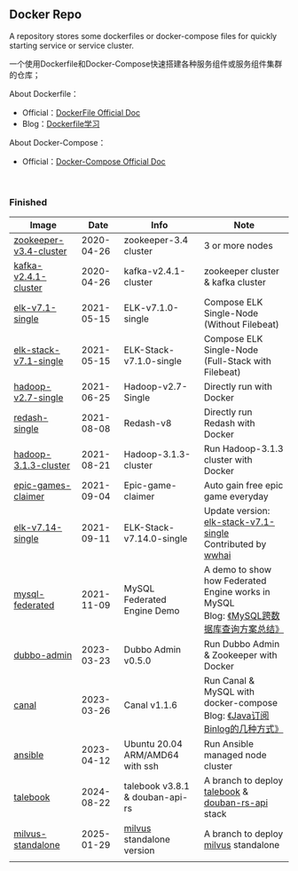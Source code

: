 ## Docker Repo

A repository stores some dockerfiles or docker-compose files for quickly starting service or service cluster.

一个使用Dockerfile和Docker-Compose快速搭建各种服务组件或服务组件集群的仓库；

About Dockerfile：

-   Official：[DockerFile Official Doc](https://docs.docker.com/engine/reference/builder/)
-   Blog：[Dockerfile学习](https://jasonkayzk.github.io/2019/10/16/Dockerfile%E5%AD%A6%E4%B9%A0/)

About Docker-Compose：

-   Official：[Docker-Compose Official Doc](https://docs.docker.com/compose/)

<br/>

### Finished

| Image                                                        | Date       | Info                                                         | Note                                                         |
| ------------------------------------------------------------ | ---------- | ------------------------------------------------------------ | ------------------------------------------------------------ |
| [zookeeper-v3.4-cluster](https://github.com/JasonkayZK/docker_repo/tree/zookeeper-v3.4-cluster) | 2020-04-26 | zookeeper-3.4 cluster                                        | 3 or more nodes                                              |
| [kafka-v2.4.1-cluster](https://github.com/JasonkayZK/docker_repo/tree/kafka-v2.4.1-cluster) | 2020-04-26 | kafka-v2.4.1-cluster                                         | zookeeper cluster & kafka cluster                            |
| [elk-v7.1-single](https://github.com/JasonkayZK/docker_repo/tree/elk-v7.1-single) | 2021-05-15 | ELK-v7.1.0-single                                            | Compose ELK Single-Node<br />(Without Filebeat)              |
| [elk-stack-v7.1-single](https://github.com/JasonkayZK/docker_repo/tree/elk-stack-v7.1-single) | 2021-05-15 | ELK-Stack-v7.1.0-single                                      | Compose ELK Single-Node<br />(Full-Stack with Filebeat)      |
| [hadoop-v2.7-single](https://github.com/JasonkayZK/docker_repo/tree/hadoop-v2.7-single) | 2021-06-25 | Hadoop-v2.7-Single                                           | Directly run with Docker                                     |
| [redash-single](https://github.com/JasonkayZK/docker_repo/tree/redash-single) | 2021-08-08 | Redash-v8                                                    | Directly run Redash with Docker                              |
| [hadoop-3.1.3-cluster](https://github.com/JasonkayZK/docker_repo/tree/hadoop-3.1.3-cluster) | 2021-08-21 | Hadoop-3.1.3-cluster                                         | Run Hadoop-3.1.3 cluster with Docker                         |
| [epic-games-claimer](https://github.com/JasonkayZK/docker_repo/tree/epic-games-claimer) | 2021-09-04 | Epic-game-claimer                                            | Auto gain free epic game everyday                            |
| [elk-v7.14-single](https://github.com/JasonkayZK/docker_repo/tree/elk-v7.14-single) | 2021-09-11 | ELK-Stack-v7.14.0-single                                     | Update version: [elk-stack-v7.1-single](https://github.com/JasonkayZK/docker_repo/tree/elk-stack-v7.1-single)<br />Contributed by [wwhai](https://github.com/wwhai) |
| [mysql-federated](https://github.com/JasonkayZK/docker-repo/tree/mysql-federated) | 2021-11-09 | MySQL Federated Engine Demo                                  | A demo to show how Federated Engine works in MySQL<br />Blog: [《MySQL跨数据库查询方案总结》](https://jasonkayzk.github.io/2021/11/09/MySQL跨数据库查询方案总结/) |
| [dubbo-admin](https://github.com/JasonkayZK/docker-repo/tree/dubbo-admin) | 2023-03-23 | Dubbo Admin v0.5.0                                           | Run Dubbo Admin & Zookeeper with Docker                      |
| [canal](https://github.com/JasonkayZK/docker-repo/tree/canal) | 2023-03-26 | Canal v1.1.6                                                 | Run Canal & MySQL with docker-compose<br />Blog: [《Java订阅Binlog的几种方式》](https://jasonkayzk.github.io/2023/03/26/Java订阅Binlog的几种方式/) |
| [ansible](https://github.com/JasonkayZK/docker-repo/tree/ansible) | 2023-04-12 | Ubuntu 20.04 ARM/AMD64 with ssh                              | Run Ansible managed node cluster                             |
| [talebook](https://github.com/JasonkayZK/docker-repo/tree/talebook) | 2024-08-22 | talebook v3.8.1 & douban-api-rs                              | A branch to deploy [talebook](https://github.com/talebook/talebook) & [douban-rs-api ](https://github.com/cxfksword/douban-api-rs) stack |
| [milvus-standalone](https://github.com/JasonkayZK/docker-repo/tree/milvus-standalone) | 2025-01-29 | [milvus](https://github.com/milvus-io/milvus) standalone version | A branch to deploy [milvus](https://github.com/milvus-io/milvus) standalone |
|                                                              |            |                                                              |                                                              |


